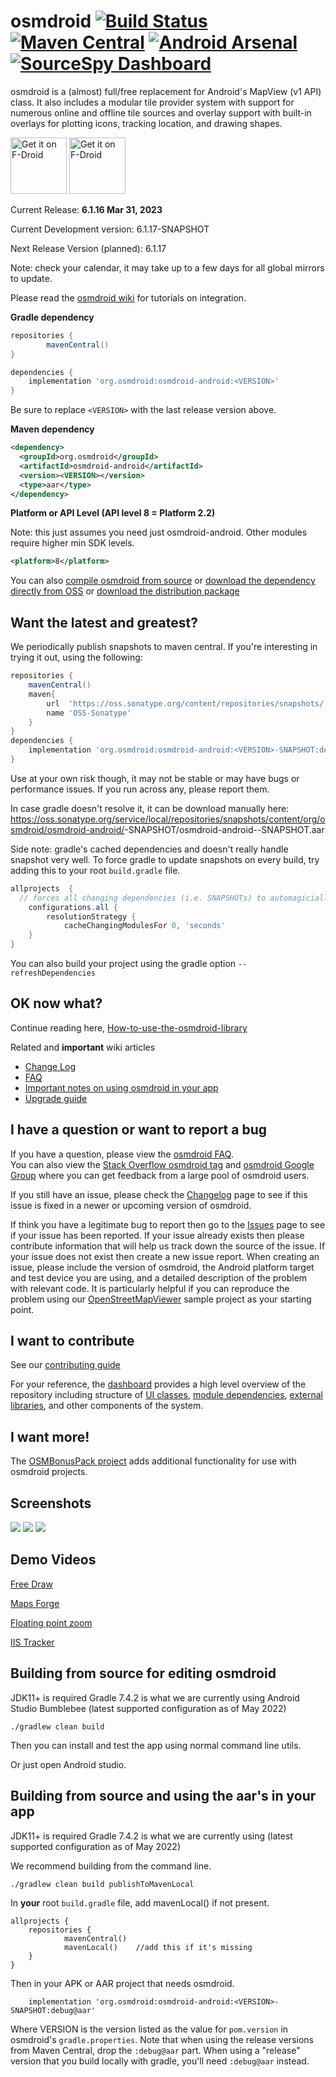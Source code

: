 # osmdroid [![Build Status](https://api.travis-ci.org/osmdroid/osmdroid.svg?branch=master)](https://travis-ci.org/osmdroid/osmdroid) [![Maven Central](https://maven-badges.herokuapp.com/maven-central/org.osmdroid/osmdroid-android/badge.svg)](https://maven-badges.herokuapp.com/maven-central/org.osmdroid/osmdroid-android) [![Android Arsenal](https://img.shields.io/badge/Android%20Arsenal-osmdroid-brightgreen.svg?style=flat)](https://android-arsenal.com/details/1/279) [![SourceSpy Dashboard](https://sourcespy.com/shield.svg)](https://sourcespy.com/github/osmdroidosmdroid/)

osmdroid is a (almost) full/free replacement for Android's MapView (v1 API) class. It also includes a modular tile provider system with support for numerous online and offline tile sources and overlay support with built-in overlays for plotting icons, tracking location, and drawing shapes.

<a href="https://f-droid.org/packages/org.osmdroid/">
<img src="https://f-droid.org/badge/get-it-on.png" alt="Get it on F-Droid" height="90"></a>
<a href="https://play.google.com/store/apps/details?id=org.osmdroid">
<img src="https://play.google.com/intl/en_us/badges/images/generic/en-play-badge.png" alt="Get it on F-Droid" height="90"></a>

Current Release: **6.1.16 Mar 31, 2023**

Current Development version: 6.1.17-SNAPSHOT

Next Release Version (planned): 6.1.17

Note: check your calendar, it may take up to a few days for all global mirrors to update.

Please read the [osmdroid wiki](https://github.com/osmdroid/osmdroid/wiki) for  tutorials on integration.

**Gradle dependency**
```groovy
repositories {
        mavenCentral()
}

dependencies {
    implementation 'org.osmdroid:osmdroid-android:<VERSION>'
}
```

Be sure to replace `<VERSION>` with the last release version above.


**Maven dependency**
```xml
<dependency>
  <groupId>org.osmdroid</groupId>
  <artifactId>osmdroid-android</artifactId>
  <version><VERSION></version>
  <type>aar</type>
</dependency>
```

**Platform or API Level (API level 8 = Platform 2.2)**

Note: this just assumes you need just osmdroid-android. Other modules require higher min SDK levels.

```xml
<platform>8</platform>
```
You can also [compile osmdroid from source](https://github.com/osmdroid/osmdroid/wiki/How-to-build-osmdroid-from-source) or [download the dependency directly from OSS](https://oss.sonatype.org/content/groups/public/org/osmdroid/osmdroid-android/) or [download the distribution package](https://github.com/osmdroid/osmdroid/releases)

## Want the latest and greatest?

We periodically publish snapshots to maven central. 
If you're interesting in trying it out, using the following:

```groovy
repositories {
    mavenCentral()
    maven{
        url  'https://oss.sonatype.org/content/repositories/snapshots/'
        name 'OSS-Sonatype'
    }
}
dependencies {
    implementation 'org.osmdroid:osmdroid-android:<VERSION>-SNAPSHOT:debug@aar'
}
```

Use at your own risk though, it may not be stable or may have bugs or performance issues.
If you run across any, please report them.

In case gradle doesn't resolve it, it can be download manually here:
https://oss.sonatype.org/service/local/repositories/snapshots/content/org/osmdroid/osmdroid-android/<VERSION>-SNAPSHOT/osmdroid-android-<VERSION>-SNAPSHOT.aar

Side note: gradle's cached dependencies and doesn't really handle snapshot very well.
To force gradle to update snapshots on every build, try adding this to your root `build.gradle` file.

```groovy
allprojects  {
  // forces all changing dependencies (i.e. SNAPSHOTs) to automagicially download
    configurations.all {
        resolutionStrategy {
            cacheChangingModulesFor 0, 'seconds'
    }
}
```

You can also build your project using the gradle option `--refreshDependencies`

## OK now what?

Continue reading here, [How-to-use-the-osmdroid-library](https://github.com/osmdroid/osmdroid/wiki)

Related and **important** wiki articles
 * [Change Log](https://github.com/osmdroid/osmdroid/wiki/Changelog)
 * [FAQ](https://github.com/osmdroid/osmdroid/wiki/FAQ)
 * [Important notes on using osmdroid in your app](https://github.com/osmdroid/osmdroid/wiki/Important-notes-on-using-osmdroid-in-your-app)
 * [Upgrade guide](https://github.com/osmdroid/osmdroid/wiki/Upgrade-Guide)

## I have a question or want to report a bug

If you have a question, please view the [osmdroid FAQ](https://github.com/osmdroid/osmdroid/wiki/FAQ).  
You can also view the [Stack Overflow osmdroid tag](http://stackoverflow.com/questions/tagged/osmdroid) and [osmdroid Google Group](https://groups.google.com/forum/#!forum/osmdroid) where you can get feedback from a large pool of osmdroid users.

If you still have an issue, please check the [Changelog](https://github.com/osmdroid/osmdroid/wiki/Changelog) page to see if this issue is fixed in a newer or upcoming version of osmdroid.

If think you have a legitimate bug to report then go to the [Issues](https://github.com/osmdroid/osmdroid/issues?state=open) page to see if your issue has been reported. If your issue already exists then please contribute information that will help us track down the source of the issue. If your issue does not exist then create a new issue report. When creating an issue, please include the version of osmdroid, the Android platform target and test device you are using, and a detailed description of the problem with relevant code. It is particularly helpful if you can reproduce the problem using our [OpenStreetMapViewer](https://github.com/osmdroid/osmdroid/tree/master/OpenStreetMapViewer) sample project as your starting point.

## I want to contribute

See our [contributing guide](https://github.com/osmdroid/osmdroid/blob/master/CONTRIBUTING.md) 

For your reference, the [dashboard](https://sourcespy.com/github/osmdroidosmdroid/) provides a high level overview of the repository including structure of [UI classes](https://sourcespy.com/github/osmdroidosmdroid/xx-ouiswing-.html), [module dependencies](https://sourcespy.com/github/osmdroidosmdroid/xx-omodulesc-.html), [external libraries](https://sourcespy.com/github/osmdroidosmdroid/xx-ojavalibs-.html), and other components of the system.

## I want more!

The [OSMBonusPack project](https://github.com/MKergall/osmbonuspack) adds additional functionality for use with osmdroid projects.

## Screenshots

![](images/MyLocation.png)
![](images/CustomLayer.png)
![](images/TwoMarkers.png)

## Demo Videos

[Free Draw](https://youtu.be/b119xU1UCXs)

[Maps Forge](https://youtu.be/xXCr_bLebMk)

[Floating point zoom](https://youtu.be/YBjjjLPuFdM)

[IIS Tracker](https://youtu.be/Jw8z1ke9Idk)

## Building from source for editing osmdroid 

JDK11+ is required
Gradle 7.4.2 is what we are currently using
Android Studio Bumblebee
(latest supported configuration as of May 2022)

```
./gradlew clean build
```

Then you can install and test the app using normal command line utils.

Or just open Android studio.

## Building from source and using the aar's in your app

JDK11+ is required
Gradle 7.4.2 is what we are currently using
(latest supported configuration as of May 2022)

We recommend building from the command line.


```
./gradlew clean build publishToMavenLocal
```

In **your** root `build.gradle` file, add mavenLocal() if not present.
```
allprojects {
    repositories {
            mavenCentral()
            mavenLocal()    //add this if it's missing
    }
}

```

Then in your APK or AAR project that needs osmdroid.

```
    implementation 'org.osmdroid:osmdroid-android:<VERSION>-SNAPSHOT:debug@aar'
```
Where VERSION is the version listed as the value for `pom.version` in osmdroid's `gradle.properties`. Note that when using the release versions from Maven Central, drop the `:debug@aar` part. When using a "release" version that you build locally with gradle, you'll need `:debug@aar` instead.

